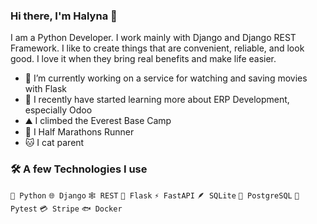 ### Hi there, I'm Halyna 👋 

I am a Python Developer. I work mainly with Django and Django REST Framework. I like to create things that are convenient, reliable, and look good. I love it when they bring real benefits and make life easier.

- 🔭 I’m currently working on a service for watching and saving movies with Flask
- 🌱 I recently have started learning more about ERP Development, especially Odoo
- ⛰️ I climbed the Everest Base Camp
- 👟 I Half Marathons Runner
- 🐱 I cat parent

### 🛠️ A few Technologies I use
`🐍 Python` `🌐 Django` `🕸️ REST` `🧪 Flask` `⚡ FastAPI` `🪶 SQLite` `🐘 PostgreSQL` `🔧 Pytest` `💳 Stripe` `🐟 Docker` 
